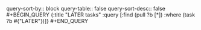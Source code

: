 query-sort-by:: block
query-table:: false
query-sort-desc:: false
#+BEGIN_QUERY
{:title "LATER tasks"
 :query [:find (pull ?b [*])
         :where
         (task ?b #{"LATER"})]}
#+END_QUERY
